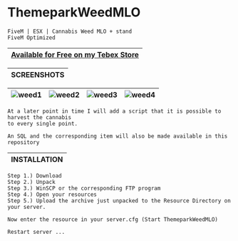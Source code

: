 # ThemeparkWeedMLO

```yarn
FiveM | ESX | Cannabis Weed MLO + stand
FiveM Optimized
```

|[Available for Free on my Tebex Store](https://alphadevelopment.tebex.io/category/free-hugs)|
|---|

|SCREENSHOTS|
|---|

|![weed1](https://github.com/user-attachments/assets/818b2fd6-ad75-4bf1-a5e2-cd56c992a63a)|![weed2](https://github.com/user-attachments/assets/e961377b-4f89-4bb3-89be-86e262a7ab08)|![weed3](https://github.com/user-attachments/assets/bd7039ec-f303-4fb1-bcca-9973b54bec1a)|![weed4](https://github.com/user-attachments/assets/49e04f2b-6d4b-4a29-85e5-db4e305defb9)
|---|---|---|---|

```yarn
At a later point in time I will add a script that it is possible to harvest the cannabis
to every single point.

An SQL and the corresponding item will also be made available in this repository
```

|INSTALLATION|
|---|

```yarn
Step 1.) Download
Step 2.) Unpack
Step 3.) WinSCP or the corresponding FTP program
Step 4.) Open your resources
Step 5.) Upload the archive just unpacked to the Resource Directory on your server.

Now enter the resource in your server.cfg (Start ThemeparkWeedMLO)

Restart server ...
```
